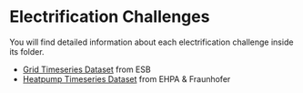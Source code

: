 # Electrification Challenges

You will find detailed information about each electrification challenge inside its folder.

- [Grid Timeseries Dataset](https://github.com/PredixDev/minds-machines-sf/tree/master/Electrification%20Challenge/Grid%20Timeseries%20Dataset) from ESB
- [Heatpump Timeseries Dataset](https://github.com/PredixDev/minds-machines-sf/tree/master/Electrification%20Challenge/Heatpump%20Timeseries%20Dataset) from EHPA & Fraunhofer
